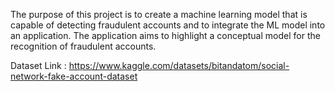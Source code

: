 The purpose of this project is to create a machine learning model that is capable of detecting fraudulent accounts and to integrate the ML model into an application. The application aims to highlight a conceptual model for the recognition of fraudulent accounts.

Dataset Link : https://www.kaggle.com/datasets/bitandatom/social-network-fake-account-dataset
